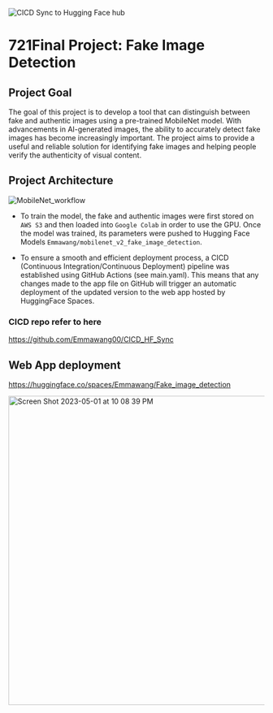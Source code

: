 ![CICD Sync to Hugging Face hub](https://github.com/Emmawang00/CICD_HF_Sync/actions/workflows/main.yml/badge.svg)

# 721Final Project: Fake Image Detection

## Project Goal

The goal of this project is to develop a tool that can distinguish between fake and authentic images using a pre-trained MobileNet model. With advancements in AI-generated images, the ability to accurately detect fake images has become increasingly important. The project aims to provide a useful and reliable solution for identifying fake images and helping people verify the authenticity of visual content.

## Project Architecture

![MobileNet_workflow](https://user-images.githubusercontent.com/112578755/234439386-16ba6af4-93d8-4c65-a6ac-239cbbbd5ce1.jpg)

* To train the model, the fake and authentic images were first stored on `AWS S3` and then loaded into `Google Colab` in order to use the GPU. Once the model was trained, its parameters were pushed to Hugging Face Models `Emmawang/mobilenet_v2_fake_image_detection`.

* To ensure a smooth and efficient deployment process, a CICD (Continuous Integration/Continuous Deployment) pipeline was established using GitHub Actions (see main.yaml). This means that any changes made to the app file on GitHub will trigger an automatic deployment of the updated version to the web app hosted by HuggingFace Spaces.

### CICD repo refer to here
https://github.com/Emmawang00/CICD_HF_Sync

## Web App deployment

https://huggingface.co/spaces/Emmawang/Fake_image_detection

<img width="609" alt="Screen Shot 2023-05-01 at 10 08 39 PM" src="https://user-images.githubusercontent.com/112578755/235464253-6219c2ee-7771-48dc-90d2-9d2e351d8ea2.png">
